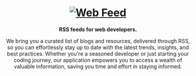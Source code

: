 <div align="center">
  <h1 align="center"><a href="https://www.web-feed.dev"><img src="https://web-feed.dev/img/og.jpeg" alt="Web Feed" /></a></h1>
  <strong align="center">
    RSS feeds for web developers.
  </strong>
  <p>
    We bring you a curated list of blogs and resources, delivered through RSS, so you can effortlessly stay up to date with the latest trends, insights, and best practices. Whether you're a seasoned developer or just starting your coding journey, our application empowers you to access a wealth of valuable information, saving you time and effort in staying informed. 
  </p>
  
</div>
